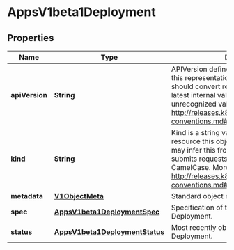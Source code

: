 
# AppsV1beta1Deployment

## Properties
Name | Type | Description | Notes
------------ | ------------- | ------------- | -------------
**apiVersion** | **String** | APIVersion defines the versioned schema of this representation of an object. Servers should convert recognized schemas to the latest internal value, and may reject unrecognized values. More info: http://releases.k8s.io/HEAD/docs/devel/api-conventions.md#resources |  [optional]
**kind** | **String** | Kind is a string value representing the REST resource this object represents. Servers may infer this from the endpoint the client submits requests to. Cannot be updated. In CamelCase. More info: http://releases.k8s.io/HEAD/docs/devel/api-conventions.md#types-kinds |  [optional]
**metadata** | [**V1ObjectMeta**](V1ObjectMeta.md) | Standard object metadata. |  [optional]
**spec** | [**AppsV1beta1DeploymentSpec**](AppsV1beta1DeploymentSpec.md) | Specification of the desired behavior of the Deployment. |  [optional]
**status** | [**AppsV1beta1DeploymentStatus**](AppsV1beta1DeploymentStatus.md) | Most recently observed status of the Deployment. |  [optional]



